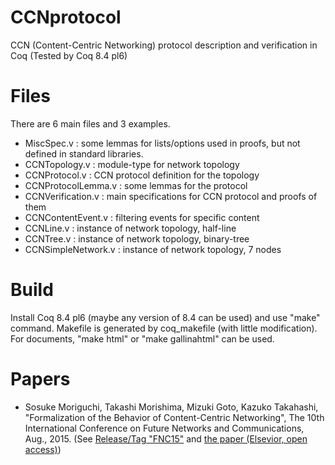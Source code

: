 CCNprotocol
===========

CCN (Content-Centric Networking) protocol description and verification in Coq (Tested by Coq 8.4 pl6)

# Files

There are 6 main files and 3 examples.

* MiscSpec.v : some lemmas for lists/options used in proofs, but not defined in standard libraries.
* CCNTopology.v : module-type for network topology
* CCNProtocol.v : CCN protocol definition for the topology
* CCNProtocolLemma.v : some lemmas for the protocol
* CCNVerification.v : main specifications for CCN protocol and proofs of them
* CCNContentEvent.v : filtering events for specific content
* CCNLine.v : instance of network topology, half-line
* CCNTree.v : instance of network topology, binary-tree
* CCNSimpleNetwork.v : instance of network topology, 7 nodes


# Build

Install Coq 8.4 pl6 (maybe any version of 8.4 can be used) and use "make" command.
Makefile is generated by coq_makefile (with little modification).
For documents, "make html" or "make gallinahtml" can be used.



# Papers

* Sosuke Moriguchi, Takashi Morishima, Mizuki Goto, Kazuko Takahashi, "Formalization of the Behavior of Content-Centric Networking", The 10th International Conference on Future Networks and Communications, Aug., 2015. (See [Release/Tag "FNC15"](https://github.com/chiguri/CCNprotocol/releases/tag/FNC15) and [the paper (Elsevior, open access)](http://www.sciencedirect.com/science/article/pii/S1877050915016786))

